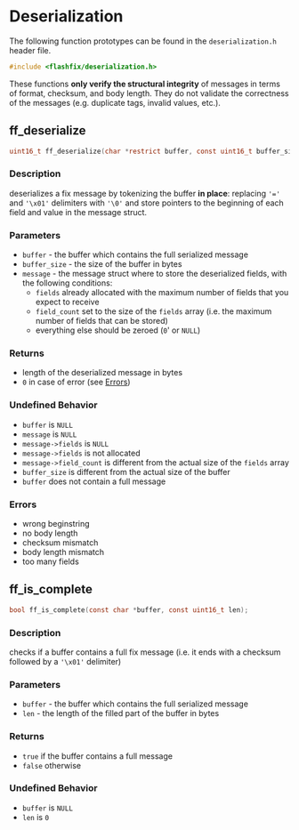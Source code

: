 # Deserialization

The following function prototypes can be found in the `deserialization.h` header file.

```c
#include <flashfix/deserialization.h>
```

These functions **only verify the structural integrity** of messages in terms of format, checksum, and body length. They do not validate the correctness of the messages (e.g. duplicate tags, invalid values, etc.).

## ff_deserialize

```c
uint16_t ff_deserialize(char *restrict buffer, const uint16_t buffer_size, fix_message_t *restrict message);
```

### Description
deserializes a fix message by tokenizing the buffer **in place**: replacing `'='` and `'\x01'` delimiters with `'\0'` and store pointers to the beginning of each field and value in the message struct.

### Parameters
  - `buffer` - the buffer which contains the full serialized message
  - `buffer_size` - the size of the buffer in bytes
  - `message` - the message struct where to store the deserialized fields, with the following conditions:
    - `fields` already allocated with the maximum number of fields that you expect to receive
    - `field_count` set to the size of the `fields` array (i.e. the maximum number of fields that can be stored)
    - everything else should be zeroed (`0`' or `NULL`)

### Returns
  - length of the deserialized message in bytes
  - `0` in case of error (see [Errors](#errors))

### Undefined Behavior
  - `buffer` is `NULL`
  - `message` is `NULL`
  - `message->fields` is `NULL`
  - `message->fields` is not allocated
  - `message->field_count` is different from the actual size of the `fields` array
  - `buffer_size` is different from the actual size of the buffer
  - `buffer` does not contain a full message

### Errors
  - wrong beginstring
  - no body length
  - checksum mismatch
  - body length mismatch
  - too many fields

## ff_is_complete

```c
bool ff_is_complete(const char *buffer, const uint16_t len);
```

### Description
checks if a buffer contains a full fix message (i.e. it ends with a checksum followed by a `'\x01'` delimiter)

### Parameters
  - `buffer` - the buffer which contains the full serialized message
  - `len` - the length of the filled part of the buffer in bytes

### Returns
  - `true` if the buffer contains a full message
  - `false` otherwise

### Undefined Behavior
  - `buffer` is `NULL`
  - `len` is `0`